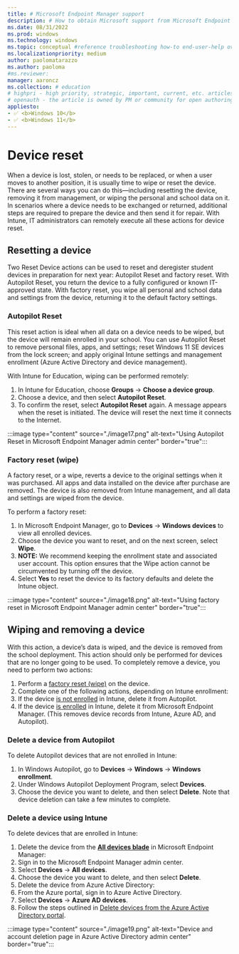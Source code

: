 ```yaml
---
title: # Microsoft Endpoint Manager support
description: # How to obtain Microsoft support from Microsoft Endpoint Manager admin center.
ms.date: 08/31/2022
ms.prod: windows
ms.technology: windows
ms.topic: conceptual #reference troubleshooting how-to end-user-help overview (more in contrib guide)
ms.localizationpriority: medium
author: paolomatarazzo
ms.author: paoloma
#ms.reviewer: 
manager: aaroncz
ms.collection: # education
# highpri - high priority, strategic, important, current, etc. articles
# openauth - the article is owned by PM or community for open authoring
appliesto:
- ✅ <b>Windows 10</b>
- ✅ <b>Windows 11</b>
---
```


# Device reset

When a device is lost, stolen, or needs to be replaced, or when a user moves to another position, it is usually time to wipe or reset the device. There are several ways you can do this—including resetting the device, removing it from management, or wiping the personal and school data on it. In scenarios where a device needs to be exchanged or returned, additional steps are required to prepare the device and then send it for repair. With Intune, IT administrators can remotely execute all these actions for device reset. 

## Resetting a device

Two Reset Device actions can be used to reset and deregister student devices in preparation for next year: Autopilot Reset and factory reset. With Autopilot Reset, you return the device to a fully configured or known IT-approved state. With factory reset, you wipe all personal and school data and settings from the device, returning it to the default factory settings. 

### Autopilot Reset

This reset action is ideal when all data on a device needs to be wiped, but the device will remain enrolled in your school. You can use Autopilot Reset to remove personal files, apps, and settings; reset Windows 11 SE devices from the lock screen; and apply original Intune settings and management enrollment (Azure Active Directory and device management). 

With Intune for Education, wiping can be performed remotely: 

1. In Intune for Education, choose **Groups** → **Choose a device group**.
1. Choose a device, and then select **Autopilot Reset**. 
1. To confirm the reset, select **Autopilot Reset** again. A message appears when the reset is initiated. The device will reset the next time it connects to the Internet. 

:::image type="content" source="./image17.png" alt-text="Using Autopilot Reset in Microsoft Endpoint Manager admin center" border="true":::

### Factory reset (wipe)

A factory reset, or a wipe, reverts a device to the original settings when it was purchased. All apps and data installed on the device after purchase are removed. The device is also removed from Intune management, and all data and settings are wiped from the device.

To perform a factory reset: 

1. In Microsoft Endpoint Manager, go to **Devices** → **Windows devices** to view all enrolled devices.
1. Choose the device you want to reset, and on the next screen, select **Wipe**.
1. **NOTE:** We recommend keeping the enrollment state and associated user account. This option ensures that the Wipe action cannot be circumvented by turning off the device.
1. Select **Yes** to reset the device to its factory defaults and delete the Intune object.

:::image type="content" source="./image18.png" alt-text="Using factory reset in Microsoft Endpoint Manager admin center" border="true":::

## Wiping and removing a device

With this action, a device’s data is wiped, and the device is removed from the school deployment. This action should only be performed for devices that are no longer going to be used. To completely remove a device, you need to perform two actions: 

1. Perform a [factory reset (wipe)](#) on the device.
1. Complete one of the following actions, depending on Intune enrollment:
1. If the device [is not enrolled](#) in Intune, delete it from Autopilot. 
1. If the device [is enrolled](#) in Intune, delete it from Microsoft Endpoint Manager. (This removes device records from Intune, Azure AD, and Autopilot).  

### Delete a device from Autopilot

To delete Autopilot devices that are not enrolled in Intune:

1. In Windows Autopilot, go to **Devices** → **Windows** → **Windows enrollment**.
1. Under Windows Autopilot Deployment Program, select **Devices**. 
1. Choose the device you want to delete, and then select **Delete**. Note that device deletion can take a few minutes to complete.

### Delete a device using Intune

To delete devices that are enrolled in Intune:

1. Delete the device from the [**All devices blade**](https://github.com/MicrosoftDocs/IntuneDocs/blob/main/intune/remote-actions/devices-wipe.md) in Microsoft Endpoint Manager: 
1. Sign in to the Microsoft Endpoint Manager admin center.
1. Select **Devices** → **All devices**. 
1. Choose the device you want to delete, and then select **Delete**.
1. Delete the device from Azure Active Directory: 
1. From the Azure portal, sign in to Azure Active Directory.
1. Select **Devices** → **Azure AD devices**. 
1. Follow the steps outlined in [Delete devices from the Azure Active Directory portal](https://docs.microsoft.com/en-us/mem/intune/remote-actions/devices-wipe).

:::image type="content" source="./image19.png" alt-text="Device and account deletion page in Azure Active Directory admin center" border="true":::